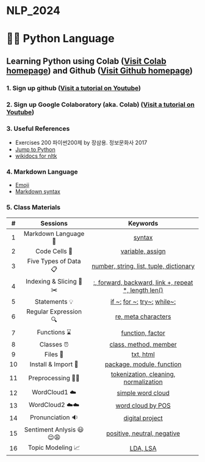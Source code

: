 # NLP_2024 

# 🐹🍦 **Python Language**

## **Learning Python** using **Colab** ([Visit Colab homepage](https://colab.research.google.com/?utm_source=scs-index)) and **Github** ([Visit Github homepage](https://github.com/))

### **1. Sign up github** ([Visit a tutorial on Youtube](https://www.youtube.com/watch?v=c-NikCpec7U))
### **2. Sign up Google Colaboratory** (aka. Colab) ([Visit a tutorial on Youtube](https://www.youtube.com/watch?v=2X_EU18OeYM))

### **3. Useful References**
- Exercises 200 파이썬200제 by 장삼용. 정보문화사 2017
- [Jump to Python](https://wikidocs.net/book/1)
- [wikidocs for nltk](https://wikidocs.net/21667)

### **4. Markdown Language**
* [Emoji](https://gist.github.com/rxaviers/7360908)
* [Markdown syntax](https://www.markdownguide.org/basic-syntax/)

### **5. Class Materials**
| # | Sessions | Keywords | 
|:--:|:--:|:--:|
| 1 | Markdown Language 🐾 | [syntax](https://github.com/ms624atyale/NLP_2024/blob/main/0_MarkDown4README_md.ipynb)|  
| 2 | Code Cells 🐾 | [variable, assign](https://github.com/ms624atyale/NLP_2024/blob/main/1_CodeCells_Basic.ipynb)|  
| 3 | Five Types of Data 📋 | [number, string, list, tuple, dictionary](https://github.com/ms624atyale/NLP_2023/blob/main/2_FiveTypesofData.ipynb)|  
| 4 | Indexing & Slicing 📌✂️ | [:, forward, backward, link +, repeat *, length len()](https://github.com/ms624atyale/NLP_2023/blob/main/3_Indexing_Slicing.ipynb)|
| 5 | Statements 💡 | [if ~:](https://github.com/ms624atyale/NLP_2023/blob/main/4_1_IfStatement.ipynb) [ for ~:](https://github.com/ms624atyale/NLP_2023/blob/main/4_2_ForStatement.ipynb) [try~:](https://github.com/ms624atyale/NLP_2023/blob/main/4_3_tryExceptElse_Statement.ipynb) [while~:](https://github.com/ms624atyale/NLP_2023/blob/main/4_4_WhileStatementwContinueBreak.ipynb)|
| 6 | Regular Expression 🔍 | [re, meta characters](https://github.com/ms624atyale/NLP_2023/blob/main/5_RegularExpression.ipynb)|  
| 7 | Functions ⌛ | [function, factor](https://github.com/ms624atyale/NLP_2023/blob/main/6_DefiningFunctions.ipynb)|  
| 8 | Classes ⏰ | [class, method, member](https://github.com/ms624atyale/NLP_2023/blob/main/7_Class_Method_Member_Object.ipynb)|  
| 9 | Files 💾 | [txt, html](https://github.com/ms624atyale/NLP_2023/blob/main/8_ReadTxtFilesImportingfrom_html.ipynb)|
| 10| Install & Import 🎁 | [package, module, function](https://github.com/ms624atyale/NLP_2024/blob/main/9_InstallPackages_ImportModlues_CallFunctions_chatGPT.ipynb)|
| 11| Preprocessing 🔨🔧| [tokenization, cleaning, normalization](https://github.com/ms624atyale/NLP_2024/blob/main/10_Tokenization_VariousWays.ipynb)|
| 12| WordCloud1 ☁️| [simple word cloud](https://github.com/ms624atyale/NLP_2024/blob/main/0_Wordcloud_Tutorial_aboutDaejeon.ipynb)|
| 13| WordCloud2 ☁️☁️| [word cloud by POS](https://github.com/ms624atyale/NLP_2024/blob/main/12_WordClouds_SortedbyPOS.ipynb)|
| 14| Pronunciation 🔉| [digital project](https://github.com/ms624atyale/NLP_2024/blob/main/0_SelfTaught_Voca_Pronunciation.ipynb)
| 15| Sentiment Anlysis 😃😌😩| [positive, neutral, negative](https://github.com/ms624atyale/NLP_2024/blob/main/13_SentimentAnalysis_HarryPotter_AllSevenCopiesIncluded.ipynb)|
| 16| Topic Modeling 📈 | [LDA, LSA]()|
